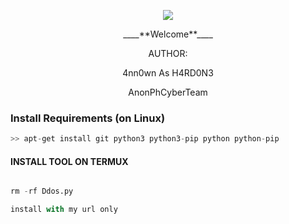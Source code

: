 <p align="center"><img src="https://user-images.githubusercontent.com/104662886/220317922-aa955116-006a-46e7-a3e5-e98512ba7d10.gif">
<p align="center">
____**Welcome**____


<p align="center">
AUTHOR:
<p align="center">
4nn0wn As H4RD0N3

</br>
<p align="center">
      AnonPhCyberTeam
</p>


### Install Requirements (on Linux)

```python
>> apt-get install git python3 python3-pip python python-pip
```

#### INSTALL TOOL ON TERMUX
```python

rm -rf Ddos.py

install with my url only
